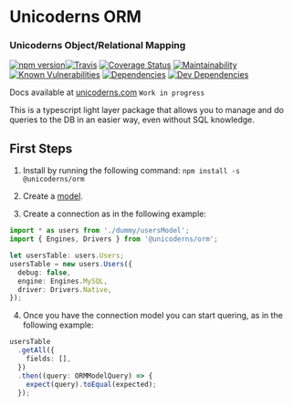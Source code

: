 # Unicoderns ORM

### Unicoderns Object/Relational Mapping

[![npm version](https://badge.fury.io/js/%40unicoderns%2Form.svg)](https://badge.fury.io/js/%40unicoderns%2Form)[![Travis](https://travis-ci.org/unicoderns/ORM.svg?branch=master)](https://travis-ci.org/unicoderns/ORM)
[![Coverage Status](https://coveralls.io/repos/github/unicoderns/orm/badge.svg?branch=master)](https://coveralls.io/github/unicoderns/orm?branch=master)
[![Maintainability](https://api.codeclimate.com/v1/badges/ee1d8dc169ecc3800527/maintainability)](https://codeclimate.com/github/unicoderns/orm/maintainability)
[![Known Vulnerabilities](https://snyk.io/test/github/unicoderns/orm/badge.svg?targetFile=package.json)](https://snyk.io/test/github/unicoderns/orm?targetFile=package.json)
[![Dependencies](https://david-dm.org/unicoderns/orm.svg)](https://david-dm.org/unicoderns/orm/)
[![Dev Dependencies](https://david-dm.org/unicoderns/orm/dev-status.svg)](https://david-dm.org/unicoderns/orm/?type=dev)

Docs available at [unicoderns.com](http://unicoderns.com/docs/ORM/) `Work in progress`

This is a typescript light layer package that allows you to manage and do queries to the DB in an easier way, even without SQL knowledge.

## First Steps

1. Install by running the following command:
   `npm install -s @unicoderns/orm`

2. Create a [model](https://github.com/unicoderns/orm/blob/master/docs/models.md).

3. Create a connection as in the following example:

```typescript
import * as users from './dummy/usersModel';
import { Engines, Drivers } from '@unicoderns/orm';

let usersTable: users.Users;
usersTable = new users.Users({
  debug: false,
  engine: Engines.MySQL,
  driver: Drivers.Native,
});
```

4. Once you have the connection model you can start quering, as in the following example:

```typescript
usersTable
  .getAll({
    fields: [],
  })
  .then((query: ORMModelQuery) => {
    expect(query).toEqual(expected);
  });
```

